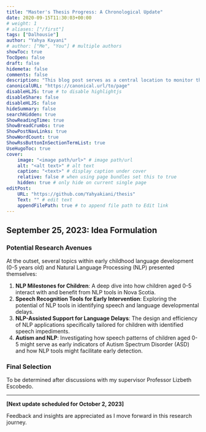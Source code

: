 ```yaml
---
title: "Master's Thesis Progress: A Chronological Update"
date: 2020-09-15T11:30:03+00:00
# weight: 1
# aliases: ["/first"]
tags: ["Dalhousie"]
author: "Yahya Kayani"
# author: ["Me", "You"] # multiple authors
showToc: true
TocOpen: false
draft: false
hidemeta: false
comments: false
description: "This blog post serves as a central location to monitor the progress of my master's thesis. Regular updates will detail the development, challenges, and advancements of the research."
canonicalURL: "https://canonical.url/to/page"
disableHLJS: true # to disable highlightjs
disableShare: false
disableHLJS: false
hideSummary: false
searchHidden: true
ShowReadingTime: true
ShowBreadCrumbs: true
ShowPostNavLinks: true
ShowWordCount: true
ShowRssButtonInSectionTermList: true
UseHugoToc: true
cover:
    image: "<image path/url>" # image path/url
    alt: "<alt text>" # alt text
    caption: "<text>" # display caption under cover
    relative: false # when using page bundles set this to true
    hidden: true # only hide on current single page
editPost:
    URL: "https://github.com/Yahyakiani/thesis"
    Text: "" # edit text
    appendFilePath: true # to append file path to Edit link
---
```



## **September 25, 2023: Idea Formulation**

### **Potential Research Avenues**

At the outset, several topics within early childhood language development (0-5 years old) and Natural Language Processing (NLP) presented themselves:

1. **NLP Milestones for Children**: A deep dive into how children aged 0-5 interact with and benefit from NLP tools in Nova Scotia.
2. **Speech Recognition Tools for Early Intervention**: Exploring the potential of NLP tools in identifying speech and language developmental delays.
3. **NLP-Assisted Support for Language Delays**: The design and efficiency of NLP applications specifically tailored for children with identified speech impediments.
4. **Autism and NLP**: Investigating how speech patterns of children aged 0-5 might serve as early indicators of Autism Spectrum Disorder (ASD) and how NLP tools might facilitate early detection.

### **Final Selection**

To be determined after discussions with my supervisor Professor Lizbeth Escobedo.

---

**[Next update scheduled for October 2, 2023]**

Feedback and insights are appreciated as I move forward in this research journey.